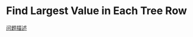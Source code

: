 # Find Largest Value in Each Tree Row

[问题描述](https://leetcode.com/problems/find-largest-value-in-each-tree-row/)
